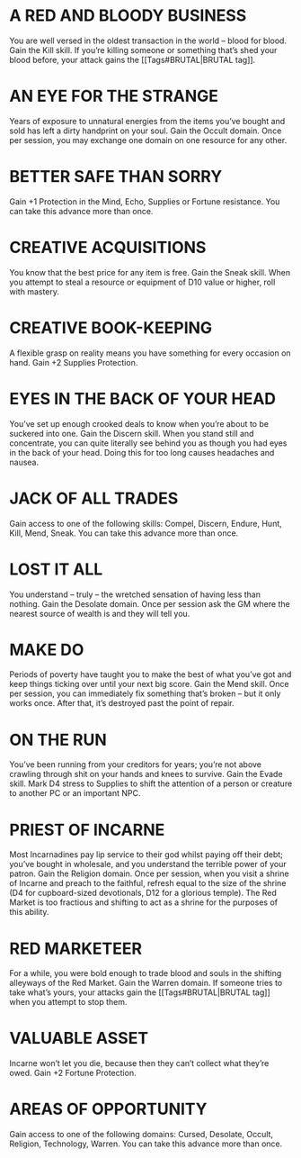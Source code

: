 # A RED AND BLOODY BUSINESS
You are well versed in the oldest transaction in the world – blood for blood. Gain the Kill skill. If you’re killing someone or something that’s shed your blood before, your attack gains the [[Tags#BRUTAL|BRUTAL tag]].

# AN EYE FOR THE STRANGE
Years of exposure to unnatural energies from the items you’ve bought and sold has left a dirty handprint on your soul. Gain the Occult domain. Once per session, you may exchange one domain on one resource for any other.

# BETTER SAFE THAN SORRY
Gain +1 Protection in the Mind, Echo, Supplies or Fortune resistance. You can take this advance more than once.

# CREATIVE ACQUISITIONS
You know that the best price for any item is free. Gain the Sneak skill. When you attempt to steal a resource or equipment of D10 value or higher, roll with mastery.

# CREATIVE BOOK-KEEPING
A flexible grasp on reality means you have something for every occasion on hand. Gain +2 Supplies Protection.

# EYES IN THE BACK OF YOUR HEAD
You’ve set up enough crooked deals to know when you’re about to be suckered into one. Gain the Discern skill. When you stand still and concentrate, you can quite literally see behind you as though you had eyes in the back of your head. Doing this for too long causes headaches and nausea.

# JACK OF ALL TRADES
Gain access to one of the following skills: Compel, Discern, Endure, Hunt, Kill, Mend, Sneak. You can take this advance more than once.

# LOST IT ALL
You understand – truly – the wretched sensation of having less than nothing. Gain the Desolate domain. Once per session ask the GM where the nearest source of wealth is and they will tell you.

# MAKE DO
Periods of poverty have taught you to make the best of what you’ve got and keep things ticking over until your next big score. Gain the Mend skill. Once per session, you can immediately fix something that’s broken – but it only works once. After that, it’s destroyed past the point of repair.

# ON THE RUN
You’ve been running from your creditors for years; you’re not above crawling through shit on your hands and knees to survive. Gain the Evade skill. Mark D4 stress to Supplies to shift the attention of a person or creature to another PC or an important NPC.

# PRIEST OF INCARNE
Most Incarnadines pay lip service to their god whilst paying off their debt; you’ve bought in wholesale, and you understand the terrible power of your patron. Gain the Religion domain. Once per session, when you visit a shrine of Incarne and preach to the faithful, refresh equal to the size of the shrine (D4 for cupboard-sized devotionals, D12 for a glorious temple).
The Red Market is too fractious and shifting to act as a shrine for the purposes of this ability.

# RED MARKETEER
For a while, you were bold enough to trade blood and souls in the shifting alleyways of the Red Market. Gain the Warren domain. If someone tries to take what’s yours, your attacks gain the [[Tags#BRUTAL|BRUTAL tag]] when you attempt to stop them.

# VALUABLE ASSET
Incarne won’t let you die, because then they can’t collect what they’re owed. Gain +2 Fortune Protection.

# AREAS OF OPPORTUNITY
Gain access to one of the following domains: Cursed, Desolate, Occult, Religion, Technology, Warren. You can take this advance more than once.